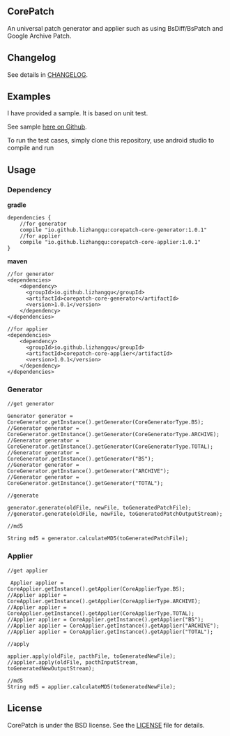 ## CorePatch

An universal patch generator and applier such as using BsDiff/BsPatch and Google Archive Patch.

## Changelog

See details in [CHANGELOG](https://github.com/lizhangqu/CorePatch/blob/master/CHANGELOG.md).

## Examples

I have provided a sample. It is based on unit test.

See sample [here on Github](https://github.com/lizhangqu/CorePatch/tree/master/app/src/test/java/io/github/lizhangqu/corepatch/sample).

To run the test cases, simply clone this repository, use android studio to compile and run

## Usage

### Dependency

**gradle**

```
dependencies {
    //for generator
    compile "io.github.lizhangqu:corepatch-core-generator:1.0.1"
    //for applier
    compile "io.github.lizhangqu:corepatch-core-applier:1.0.1"
}
```

**maven**

```
//for generator
<dependencies>
    <dependency>
      <groupId>io.github.lizhangqu</groupId>
      <artifactId>corepatch-core-generator</artifactId>
      <version>1.0.1</version>
    </dependency>
</dependencies>

//for applier
<dependencies>
    <dependency>
      <groupId>io.github.lizhangqu</groupId>
      <artifactId>corepatch-core-applier</artifactId>
      <version>1.0.1</version>
    </dependency>
</dependencies>
```

### Generator

```
//get generator

Generator generator = CoreGenerator.getInstance().getGenerator(CoreGeneratorType.BS);
//Generator generator = CoreGenerator.getInstance().getGenerator(CoreGeneratorType.ARCHIVE);
//Generator generator = CoreGenerator.getInstance().getGenerator(CoreGeneratorType.TOTAL);
//Generator generator = CoreGenerator.getInstance().getGenerator("BS");
//Generator generator = CoreGenerator.getInstance().getGenerator("ARCHIVE");
//Generator generator = CoreGenerator.getInstance().getGenerator("TOTAL");

//generate

generator.generate(oldFile, newFile, toGeneratedPatchFile);
//generator.generate(oldFile, newFile, toGeneratedPatchOutputStream);

//md5

String md5 = generator.calculateMD5(toGeneratedPatchFile);
```

### Applier

```
//get applier

 Applier applier = CoreApplier.getInstance().getApplier(CoreApplierType.BS);
//Applier applier = CoreApplier.getInstance().getApplier(CoreApplierType.ARCHIVE);
//Applier applier = CoreApplier.getInstance().getApplier(CoreApplierType.TOTAL);
//Applier applier = CoreApplier.getInstance().getApplier("BS");
//Applier applier = CoreApplier.getInstance().getApplier("ARCHIVE");
//Applier applier = CoreApplier.getInstance().getApplier("TOTAL");

//apply

applier.apply(oldFile, pacthFile, toGeneratedNewFile);
//applier.apply(oldFile, pacthInputStream, toGeneratedNewOutputStream);

//md5
String md5 = applier.calculateMD5(toGeneratedNewFile);
```


## License

CorePatch is under the BSD license. See the [LICENSE](https://github.com/lizhangqu/CorePatch/blob/master/LICENSE) file for details.